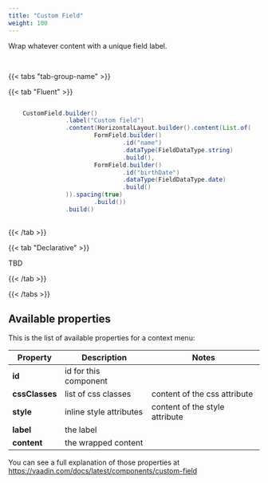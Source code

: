 ```yaml
---
title: "Custom Field"
weight: 100
---
```



Wrap whatever content with a unique field label.

<div style="display: flex; align-items: center; justify-content: center; width: 100%; margin-bottom: 30px;">
  <mateu-component id="componente" style="width: unset;"></mateu-component>
</div>

<script>

  const component = {
  "type": "ClientSide",
  "metadata": {
    "type": "CustomField",
    "label": "Custom field",
    "content": {
      "type": "ClientSide",
      "children": [
        {
          "type": "ClientSide",
          "metadata": {
            "type": "FormField",
            "fieldId": "name",
            "dataType": "string",
            "stereotype": "regular",
            "observed": false,
            "autofocus": false,
            "colspan": 0,
            "rightAligned": false,
            "bold": false,
            "required": false
          },
          "id": "name"
        },
        {
          "type": "ClientSide",
          "metadata": {
            "type": "FormField",
            "fieldId": "birthDate",
            "dataType": "date",
            "stereotype": "regular",
            "observed": false,
            "autofocus": false,
            "colspan": 0,
            "rightAligned": false,
            "bold": false,
            "required": false
          },
          "id": "birthDate"
        }
      ],
      "metadata": {
        "type": "HorizontalLayout",
        "spacing": true,
        "padding": false,
        "margin": false,
        "wrap": false,
        "fullWidth": false
      }
    }
  },
  "id": "fieldId"
};

    document.getElementById('componente').component = component;

</script>

{{< tabs "tab-group-name" >}}

{{< tab "Fluent" >}}

```java

    CustomField.builder()
                .label("Custom field")
                .content(HorizontalLayout.builder().content(List.of(
                        FormField.builder()
                                .id("name")
                                .dataType(FieldDataType.string)
                                .build(),
                        FormField.builder()
                                .id("birthDate")
                                .dataType(FieldDataType.date)
                                .build()
                )).spacing(true)
                        .build())
                .build()
 
```

{{< /tab >}}

{{< tab "Declarative" >}}

TBD

{{< /tab >}}

{{< /tabs >}}


## Available properties

This is the list of available properties for a context menu:

| Property       | Description             | Notes                          |
|----------------|-------------------------|--------------------------------|
| **id**         | id for this component   |                                |
| **cssClasses** | list of css classes     | content of the css attribute   |
| **style**      | inline style attributes | content of the style attribute |
| **label**      | the label               |                                |
| **content**    | the wrapped content     |                                |


You can see a full explanation of those properties at https://vaadin.com/docs/latest/components/custom-field



